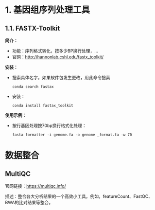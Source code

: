 # 1. 基因组序列处理工具

## 1.1. FASTX-Toolkit

**简介：**  

- 功能：序列格式转化，按多少BP换行处理，...
- 官网：http://hannonlab.cshl.edu/fastx_toolkit/

**安装：**  

- 搜索具体名字，如果软件包发生更改，用此命令搜索

    ```shell
    conda search fastax
    ```

- 安装：

    ```shell
    conda install fastax_toolkit
    ```

**使用示例：**

- 按行基因处理按70bp换行格式化处理：

    ```shell
    fasta formatter -i genome.fa -o genome _format.fa -w 70
    ```

# 数据整合

## MultiQC

官网链接：https://multiqc.info/

描述：整合各大分析结果的一个高效小工具。例如，featureCount、FastQC、BWA的比对结果等整合。

